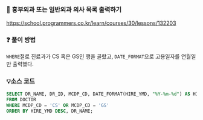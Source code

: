 ### 🔗 흉부외과 또는 일반외과 의사 목록 출력하기
https://school.programmers.co.kr/learn/courses/30/lessons/132203

### ❓ 풀이 방법
`WHERE`절로 진료과가 CS 혹은 GS인 행을 골랐고,
`DATE_FORMAT`으로 고용일자를 연월일만 출력했다.

### 💡소스 코드
````sql
SELECT DR_NAME, DR_ID, MCDP_CD, DATE_FORMAT(HIRE_YMD, "%Y-%m-%d") AS HIRE_YMD
FROM DOCTOR
WHERE MCDP_CD = 'CS' OR MCDP_CD = 'GS'
ORDER BY HIRE_YMD DESC, DR_NAME;
````